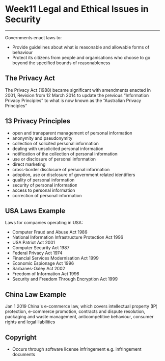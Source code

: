# Week11 Legal and Ethical Issues in Security

---

Governments enact laws to:

- Provide guidelines about what is reasonable and
  allowable forms of behaviour
- Protect its citizens from people and organisations
  who choose to go beyond the specified bounds of
  reasonableness

## The Privacy Act

The Privacy Act (1988) became significant with
amendments enacted in 2001, Revision from 12 March 2014 to update the previous “Information Privacy Principles” to what is now known as the “Australian Privacy Principles”

## 13 Privacy Principles

- open and transparent management of personal information
- anonymity and pseudonymity
- collection of solicited personal information
- dealing with unsolicited personal information
- notification of the collection of personal information
- use or disclosure of personal information
- direct marketing
- cross-border disclosure of personal information
- adoption, use or disclosure of government related identifiers
- quality of personal information
- security of personal information
- access to personal information
- correction of personal information

## USA Laws Example

Laws for companies operating in USA:

- Computer Fraud and Abuse Act 1986
- National Information Infrastructure Protection Act 1996
- USA Patriot Act 2001
- Computer Security Act 1987
- Federal Privacy Act 1974
- Financial Services Modernisation Act 1999
- Economic Espionage Act 1996
- Sarbanes-Oxley Act 2002
- Freedom of Information Act 1996
- Security and Freedom Through Encryption Act 1999

## China Law Example

Jan 1 2019 China's e-commerce law, which covers intellectual property (IP) protection, e-commerce
promotion, contracts and dispute resolution,
packaging and waste management, anticompetitive behaviour, consumer rights and legal
liabilities

## Copyright

- Occurs through software license infringement e.g. infringement documents
